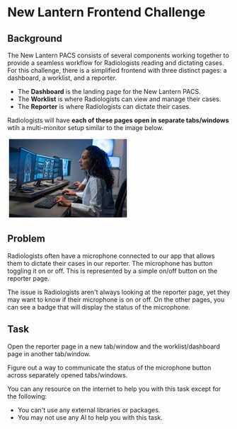# New Lantern Frontend Challenge

## Background

The New Lantern PACS consists of several components working together to provide a seamless workflow for Radiologists reading and dictating cases. For this challenge, there is a simplified frontend with three distinct pages: a dashboard, a worklist, and a reporter.

- The **Dashboard** is the landing page for the New Lantern PACS.
- The **Worklist** is where Radiologists can view and manage their cases.
- The **Reporter** is where Radiologists can dictate their cases.

Radiologists will have **each of these pages open in separate tabs/windows** wtih a multi-monitor setup similar to the image below.

![radiologist workflow](./public/image.jpg)


## Problem

Radiologists often have a microphone connected to our app that allows them to dictate their cases in our reporter. The microphone has button toggling it on or off. This is represented by a simple on/off button on the reporter page.

The issue is Radiologists aren't always looking at the reporter page, yet they may want to know if their microphone is on or off. On the other pages, you can see a badge that will display the status of the microphone.

## Task

Open the reporter page in a new tab/window and the worklist/dashboard page in another tab/window.

Figure out a way to communicate the status of the microphone button across separately opened tabs/windows.

You can any resource on the internet to help you with this task except for the following:

- You can't use any external libraries or packages.
- You may not use any AI to help you with this task.